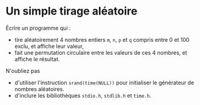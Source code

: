 # Un simple tirage aléatoire

Écrire un programme qui :

* tire aléatoirement 4 nombres entiers `m`, `n`, `p` et `q` compris entre 0 et 100 exclu, et affiche leur valeur,
* fait une permutation circulaire entre les valeurs de ces 4 nombres, et affiche le résultat.

N'oubliez pas

* d'utiliser l'instruction `srand(time(NULL))` pour initialiser le générateur de nombres aléatoires.
* d'inclure les bibliothèques `stdio.h`, `stdlib.h` et `time.h`.
